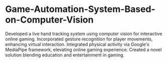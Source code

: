 # Game-Automation-System-Based-on-Computer-Vision
Developed a live hand tracking system using computer vision for interactive online gaming. Incorporated gesture recognition for player movements, enhancing virtual interaction. Integrated physical activity via Google's MediaPipe framework, elevating online gaming experience. Created a novel solution blending education and entertainment in gaming.
